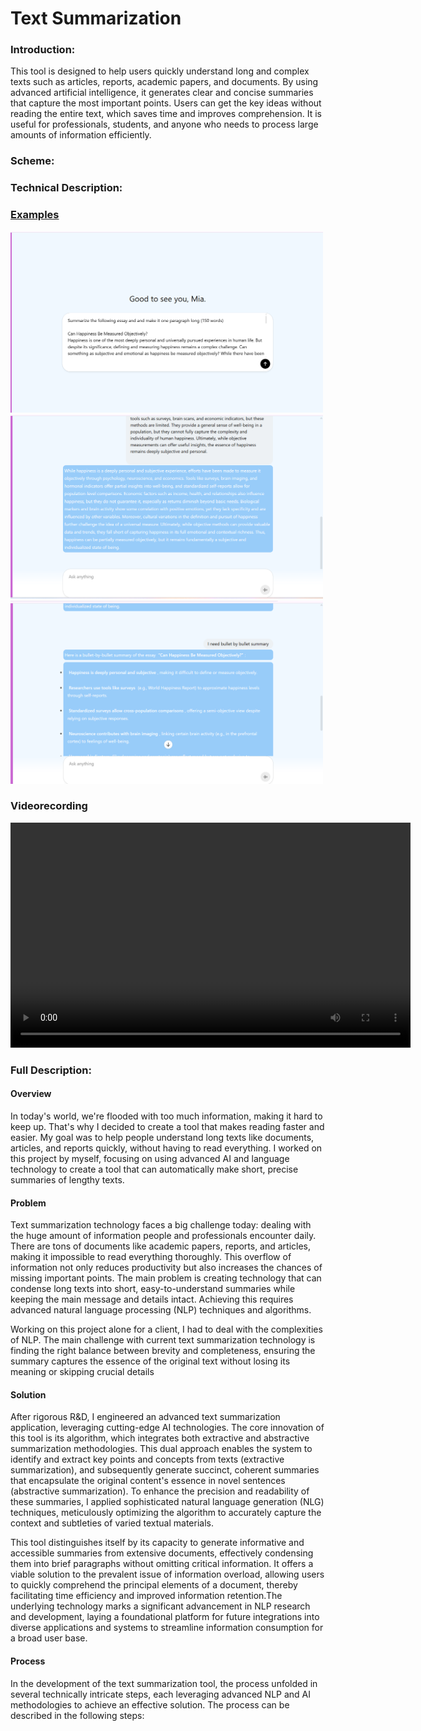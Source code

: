 # Text Summarization

### Introduction:

This tool is designed to help users quickly understand long and complex texts such as articles, reports, academic papers, and documents. By using advanced artificial intelligence, it generates clear and concise summaries that capture the most important points. Users can get the key ideas without reading the entire text, which saves time and improves comprehension. It is useful for professionals, students, and anyone who needs to process large amounts of information efficiently.

### Scheme:

### Technical Description:

### [Examples](./Example.md)

<img src="./img/img1.png" alt="img" width="500">

<img src="./img/img2.png" alt="img" width="500">

<img src="./img/img3.png" alt="img" width="500">

### Videorecording
<video width="640" height="360" controls preload="metadata">
    <source src="https://github.com/user-attachments/assets/58c76eb3-b5fe-42a2-9839-b85946f385c4" type="video/mp4">
    Your browser does not support the video tag.
</video>


### Full Description:

#### Overview

In today's world, we're flooded with too much information, making it hard to keep up. That's why I decided to create a tool that makes reading faster and easier. My goal was to help people understand long texts like documents, articles, and reports quickly, without having to read everything. I worked on this project by myself, focusing on using advanced AI and language technology to create a tool that can automatically make short, precise summaries of lengthy texts.

#### Problem

Text summarization technology faces a big challenge today: dealing with the huge amount of information people and professionals encounter daily. There are tons of documents like academic papers, reports, and articles, making it impossible to read everything thoroughly. This overflow of information not only reduces productivity but also increases the chances of missing important points. The main problem is creating technology that can condense long texts into short, easy-to-understand summaries while keeping the main message and details intact. Achieving this requires advanced natural language processing (NLP) techniques and algorithms.

Working on this project alone for a client, I had to deal with the complexities of NLP. The main challenge with current text summarization technology is finding the right balance between brevity and completeness, ensuring the summary captures the essence of the original text without losing its meaning or skipping crucial details

#### Solution

After rigorous R&D, I engineered an advanced text summarization application, leveraging cutting-edge AI technologies. The core innovation of this tool is its algorithm, which integrates both extractive and abstractive summarization methodologies. This dual approach enables the system to identify and extract key points and concepts from texts (extractive summarization), and subsequently generate succinct, coherent summaries that encapsulate the original content's essence in novel sentences (abstractive summarization). To enhance the precision and readability of these summaries, I applied sophisticated natural language generation (NLG) techniques, meticulously optimizing the algorithm to accurately capture the context and subtleties of varied textual materials.

This tool distinguishes itself by its capacity to generate informative and accessible summaries from extensive documents, effectively condensing them into brief paragraphs without omitting critical information. It offers a viable solution to the prevalent issue of information overload, allowing users to quickly comprehend the principal elements of a document, thereby facilitating time efficiency and improved information retention.The underlying technology marks a significant advancement in NLP research and development, laying a foundational platform for future integrations into diverse applications and systems to streamline information consumption for a broad user base.

#### Process

In the development of the text summarization tool, the process unfolded in several technically intricate steps, each leveraging advanced NLP and AI methodologies to achieve an effective solution. The process can be described in the following steps:


